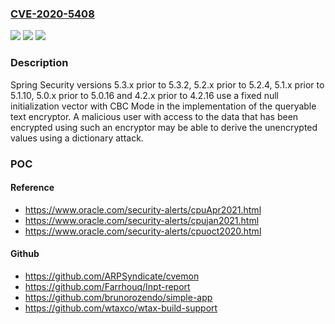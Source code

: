 ### [CVE-2020-5408](https://cve.mitre.org/cgi-bin/cvename.cgi?name=CVE-2020-5408)
![](https://img.shields.io/static/v1?label=Product&message=Spring%20Security&color=blue)
![](https://img.shields.io/static/v1?label=Version&message=4.24.2.16%20&color=brighgreen)
![](https://img.shields.io/static/v1?label=Vulnerability&message=CWE-329%3A%20Not%20Using%20a%20Random%20IV%20with%20CBC%20Mode&color=brighgreen)

### Description

Spring Security versions 5.3.x prior to 5.3.2, 5.2.x prior to 5.2.4, 5.1.x prior to 5.1.10, 5.0.x prior to 5.0.16 and 4.2.x prior to 4.2.16 use a fixed null initialization vector with CBC Mode in the implementation of the queryable text encryptor. A malicious user with access to the data that has been encrypted using such an encryptor may be able to derive the unencrypted values using a dictionary attack.

### POC

#### Reference
- https://www.oracle.com/security-alerts/cpuApr2021.html
- https://www.oracle.com/security-alerts/cpujan2021.html
- https://www.oracle.com/security-alerts/cpuoct2020.html

#### Github
- https://github.com/ARPSyndicate/cvemon
- https://github.com/Farrhouq/Inpt-report
- https://github.com/brunorozendo/simple-app
- https://github.com/wtaxco/wtax-build-support

